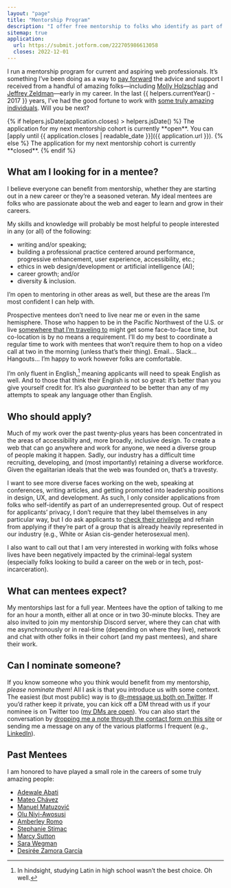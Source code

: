 ```yaml
---
layout: "page"
title: "Mentorship Program"
description: "I offer free mentorship to folks who identify as part of communities underrepresented in tech."
sitemap: true
application:
  url: https://submit.jotform.com/222705986613058
  closes: 2022-12-01
---
```


I run a mentorship program for current and aspiring web professionals. It’s something I’ve been doing as a way to [pay forward](https://en.wikipedia.org/wiki/Pay_it_forward) the advice and support I received from a handful of amazing folks—including [Molly Holzschlag](https://wikipedia.org/wiki/Molly_Holzschlag) and [Jeffrey Zeldman](https://wikipedia.org/wiki/Jeffrey_Zeldman)—early in my career. In the last {{ helpers.currentYear() - 2017 }} years, I’ve had the good fortune to work with [some truly amazing individuals](#past-mentees). Will you be next?

<div class="promo">
{% if helpers.jsDate(application.closes) > helpers.jsDate() %}
  The application for my next mentorship cohort is currently **open**. You can [apply until {{ application.closes | readable_date }}]({{ application.url }}).
{% else %}
  The application for my next mentorship cohort is currently **closed**.
{% endif %}
</div>

## What am I looking for in a mentee?

I believe everyone can benefit from mentorship, whether they are starting out in a new career or they’re a seasoned veteran. My ideal mentees are folks who are passionate about the web and eager to learn and grow in their careers.

My skills and knowledge will probably be most helpful to people interested in any (or all) of the following:

* writing and/or speaking;
* building a professional practice centered around performance, progressive enhancement, user experience, accessibility, etc.;
* ethics in web design/development or artificial intelligence (AI);
* career growth; and/or
* diversity & inclusion.

I’m open to mentoring in other areas as well, but these are the areas I’m most confident I can help with.

Prospective mentees don’t need to live near me or even in the same hemisphere. Those who happen to be in the Pacific Northwest of the U.S. or live [somewhere that I’m traveling to](/speaking-engagements/) might get some face-to-face time, but co-location is by no means a requirement. I’ll do my best to coordinate a regular time to work with mentees that won’t require them to hop on a video call at two in the morning (unless that’s their thing). Email… Slack… Hangouts… I’m happy to work however folks are comfortable.

I’m only fluent in English,[^1] meaning applicants will need to speak English as well. And to those that think their English is not so great: it’s better than you give yourself credit for. It’s also _guaranteed_ to be better than any of my attempts to speak any language other than English.

[^1]: In hindsight, studying Latin in high school wasn’t the best choice. Oh well.

## Who should apply?

Much of my work over the past twenty-plus years has been concentrated in the areas of accessibility and, more broadly, inclusive design. To create a web that can go anywhere and work for anyone, we need a diverse group of people making it happen. Sadly, our industry has a difficult time recruiting, developing, and (most importantly) retaining a diverse workforce. Given the egalitarian ideals that the web was founded on, that’s a travesty.

I want to see more diverse faces working on the web, speaking at conferences, writing articles, and getting promoted into leadership positions in design, UX, and development. As such, I only consider applications from folks who self-identify as part of an underrepresented group. Out of respect for applicants’ privacy, I don’t require that they label themselves in any particular way, but I do ask applicants to [check their privilege](https://www.theguardian.com/commentisfree/2017/dec/27/check-your-privilege-racism-sexism-education-income) and refrain from applying if they’re part of a group that is already heavily represented in our industry (e.g., White or Asian cis-gender heterosexual men).

I also want to call out that I am very interested in working with folks whose lives have been negatively impacted by the criminal-legal system (especially folks looking to build a career on the web or in tech, post-incarceration).

## What can mentees expect?

My mentorships last for a full year. Mentees have the option of talking to me for an hour a month, either all at once or in two 30-minute blocks. They are also invited to join my mentorship Discord server, where they can chat with me asynchronously or in real-time (depending on where they live), network and chat with other folks in their cohort (and my past mentees), and share their work.

## Can I nominate someone?

If you know someone who you think would benefit from my mentorship, *please nominate them*! All I ask is that you introduce us with some context. The easiest (but most public) way is to [@-message us both on Twitter](https://twitter.com/intent/tweet?text=Hey+@aarongustafson+I%27d+like+to+nominate+YOUR_FRIENDS_HANDLE+for+your+mentorship). If you’d rather keep it private, you can kick off a DM thread with us if your nominee is on Twitter too ([my DMs are open](https://twitter.com/aarongustafson)). You can also start the conversation by [dropping me a note through the contact form on this site](/contact/) or sending me a message on any of the various platforms I frequent (e.g., [LinkedIn](https://www.linkedin.com/in/aarongustafson)).

## Past Mentees

I am honored to have played a small role in the careers of some truly amazing people:

* [Adewale Abati](https://www.adewaleabati.com/)
* [Mateo Chávez](http://teochavez.com)
* [Manuel Matuzović](https://www.matuzo.at/)
* [Olu Niyi-Awosusi](https://olu.online/)
* [Amberley Romo](https://amberley.dev/)
* [Stephanie Stimac](https://seaotta.dev/)
* [Marcy Sutton](https://marcysutton.com/)
* [Sara Wegman](https://sarasportfol.io/)
* [Desirée Zamora García](https://www.linkedin.com/in/dzg123/)

